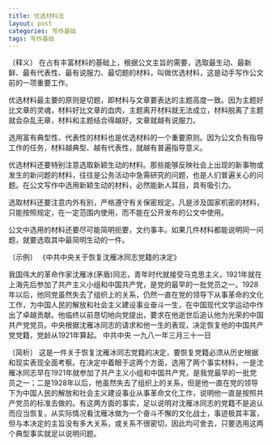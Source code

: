 ```yaml
---
title: 优选材料法
layout: post
categories: 写作基础
tags: 写作基础
---
```


〔释义〕 在占有丰富材料的基础上，根据公文主旨的需要，选取最生动、最新鲜、最有代表性、最有说服力、最切题的材料，叫做优选材料，这是动手写作公文前的一项重要工作。

优选材料最主要的原则是切题，即材料与文章要表达的主题高度一致。因为主题好比文章的灵魂，材料好比文章的血肉，主题离开材料就无法成立，材料脱离了主题就会杂乱无章，材料和主题结合得越好，文章就越有说服力。

选用富有典型性、代表性的材料也是优选材料的一个重要原则。因为公文负有指导工作的任务，材料越典型、越有代表性，就越有普遍指导意义。

优选材料还要特别注意选取新颖生动的材料。那些能够反映社会上出现的新事物或发生的新问题的材料，往往是公务活动中急需研究的问题，也是人们普遍关心的问题。在公文写作中选用新颖生动的材料，必然能新人耳目，具有吸引力。

选取材料还要注意内外有别，严格遵守有关保密规定。凡是涉及国家机密的材料，只能按照规定，在一定范围内使用，而不能在公开发布的公文中使用。

公文中选用的材料还要尽可能简明扼要，文约事丰。如果几件材料都能说明同一问题，就要选取其中最简明生动的一件。

〔示例〕 《中共中央关于恢复沈雁冰同志党籍的决定》

我国伟大的革命作家沈雁冰(茅盾)同志，青年时代就接受马克思主义，1921年就在上海先后参加了共产主义小组和中国共产党，是党的最早的一批党员之一。1928年以后，他同党虽然失去了组织上的关系，仍然一直在党的领导下从事革命的文化工作，为中国人民的解放和社会主义建设事业奋斗一生，在中国现代文学运动中作出了卓越贡献。他临终以前恳切地向党提出，要求在他逝世后追认他为光荣的中国共产党党员。中央根据沈雁冰同志的请求和他一生的表现，决定恢复他的中国共产党党籍，党龄从1921年算起。
中共中央
一九八一年三月三十一日

〔简析〕 这是一件关于恢复沈雁冰同志党籍的决定，要恢复党籍必须从历史根据和现实表现全面考察。在决定中着眼于这两个方面，选用了两个事实材料，一是沈雁冰同志早在1921年就参加了共产主义小组和中国共产党，是我党最早的一批党员之一；二是1928年以后，他虽然失去了组织上的关系，但是他一直在党的领导下为中国人民的解放和社会主义建设事业从事革命文化工作，说明他一直是按照共产党员的标准去做的。有这两方面的事实，足以说明对沈雁冰同志的党籍不是追认而应当恢复。从实际情况看沈雁冰做为一个奋斗不懈的文化战士，事迹极其丰富，但与本决定的主旨没有多大关系，或关系不很密切，因此均可舍去，只要选用这两个典型事实就足以说明问题。 